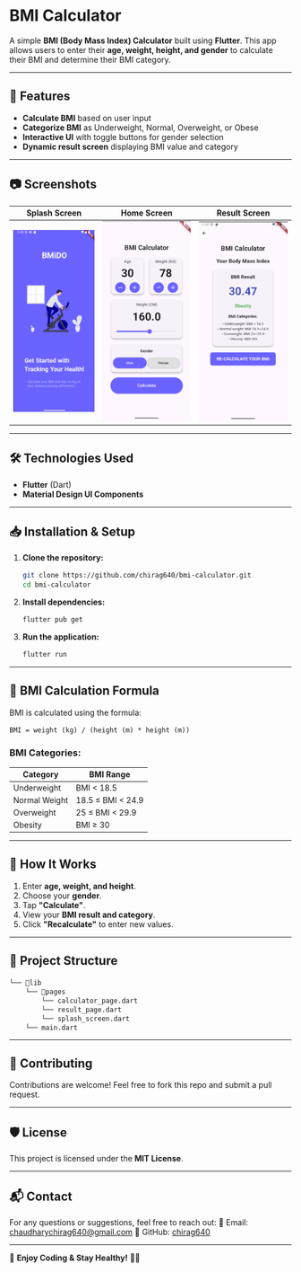 # BMI Calculator

A simple **BMI (Body Mass Index) Calculator** built using **Flutter**. This app allows users to enter their **age, weight, height, and gender** to calculate their BMI and determine their BMI category.

---

## 📌 Features
- **Calculate BMI** based on user input
- **Categorize BMI** as Underweight, Normal, Overweight, or Obese
- **Interactive UI** with toggle buttons for gender selection
- **Dynamic result screen** displaying BMI value and category

---

## 📷 Screenshots
| Splash Screen | Home Screen | Result Screen |
|-------------|-------------|--------------|
| ![Splash Screen](assets/screenshots/splash.png) | ![Home Screen](assets/screenshots/bmi.png) | ![Result Screen](assets/screenshots/result.png) |

---

## 🛠️ Technologies Used
- **Flutter** (Dart)
- **Material Design UI Components**

---

## 📥 Installation & Setup
1. **Clone the repository:**
   ```sh
   git clone https://github.com/chirag640/bmi-calculator.git
   cd bmi-calculator
   ```
2. **Install dependencies:**
   ```sh
   flutter pub get
   ```
3. **Run the application:**
   ```sh
   flutter run
   ```

---

## 🧮 BMI Calculation Formula
BMI is calculated using the formula:
```
BMI = weight (kg) / (height (m) * height (m))
```

### **BMI Categories:**
| Category       | BMI Range        |
|--------------|----------------|
| Underweight  | BMI < 18.5      |
| Normal Weight | 18.5 ≤ BMI < 24.9 |
| Overweight   | 25 ≤ BMI < 29.9  |
| Obesity      | BMI ≥ 30        |

---

## 🚀 How It Works
1. Enter **age, weight, and height**.
2. Choose your **gender**.
3. Tap **"Calculate"**.
4. View your **BMI result and category**.
5. Click **"Recalculate"** to enter new values.

---

## 📄 Project Structure
```
└── 📁lib
    └── 📁pages
        └── calculator_page.dart
        └── result_page.dart
        └── splash_screen.dart
    └── main.dart
```

---

## 🤝 Contributing
Contributions are welcome! Feel free to fork this repo and submit a pull request.

---

## 🛡️ License
This project is licensed under the **MIT License**.

---

## 📬 Contact
For any questions or suggestions, feel free to reach out:
📧 Email: [chaudharychirag640@gmail.com](mailto:chaudharychirag640@gmail.com)
📌 GitHub: [chirag640](https://github.com/chirag640)

---

🚀 **Enjoy Coding & Stay Healthy!** 🏋️‍♂️

